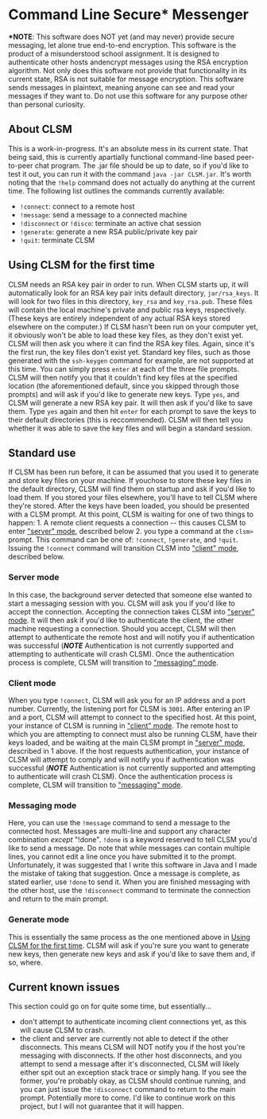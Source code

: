 # Command Line Secure* Messenger
**\*NOTE**: This software does NOT yet (and may never) provide secure messaging, let alone true end-to-end encryption. This software is the product of a misunderstood school assignment. It is designed to authenticate other hosts andencrypt messages using the RSA encryption algorithm. Not only does this software not provide that functionality in its current state, RSA is not suitable for message encryption. This software sends messages in plaintext, meaning anyone can see and read your messages if they want to. Do not use this software for any purpose other than personal curiosity.

## About CLSM
This is a work-in-progress. It's an absolute mess in its current state. That being said, this is currently apartially functional command-line based peer-to-peer chat program.  The .jar file should be up to date, so if you'd like to test it out, you can run it with the command `java -jar CLSM.jar`. It's worth noting that the `!help` command does not actually do anything at the current time. The following list outlines the commands currently available:
* `!connect`: connect to a remote host
* `!message`: send a message to a connected machine
* `!disconnect` or `!disco`: terminate an active chat session
* `!generate`: generate a new RSA public/private key pair
* `!quit`: terminate CLSM

## Using CLSM for the first time
CLSM needs an RSA key pair in order to run. When CLSM starts up, it will automatically look for an RSA key pair inits default directory, `jar/rsa_keys`. It will look for two files in this directory, `key_rsa` and `key_rsa.pub`. These files will contain the local machine's private and public rsa keys, respectively. (These keys are entirely independent of any actual RSA keys stored elsewhere on the computer.) If CLSM hasn't been run on your computer yet, it obviously won't be able to load these key files, as they don't exist yet.  CLSM will then ask you where it can find the RSA key files. Again, since it's the first run, the key files don't exist yet.  Standard key files, such as those generated with the `ssh-keygen` command for example, are not supported at this time. You can simply press `enter` at each of the three file prompts.  CLSM will then notify you that it couldn't find key files at the specified location (the aforementioned default, since you skipped through those prompts) and will ask if you'd like to generate new keys. Type `yes`, and CLSM will generate a new RSA key pair. It will then ask if you'd like to save them. Type `yes` again and then hit `enter` for each prompt to save the keys to their default directories (this is reccommended). CLSM will then tell you whether it was able to save the key files and will begin a standard session.

## Standard use
If CLSM has been run before, it can be assumed that you used it to generate and store key files on your machine.  If youchose to store these key files in the default directory, CLSM will find them on startup and ask if you'd like to load them. If you stored your files elsewhere, you'll have to tell CLSM where they're stored.  After the keys have been loaded, you should be presented with a CLSM prompt. At this point, CLSM is waiting for one of two things to happen: 1. A remote client requests a connection -- this causes CLSM to enter ["server" mode](#server-mode), described below 2. you type a command at the `clsm>` prompt. This command can be one of: `!connect`, `!generate`, and `!quit`. Issuing the `!connect` command will transition CLSM into ["client" mode](#client-mode), described below.

### Server mode
In this case, the background server detected that someone else wanted to start a messaging session with you. CLSM will ask you if you'd like to accept the connection.  Accepting the connection takes CLSM into ["server" mode](#server-mode). It will then ask if you'd like to authenticate the client, the other machine requesting a connection. Should you accept, CLSM will then attempt to authenticate the remote host and will notify you if authentication was successful (***NOTE*** Authentication is not currently supported and attempting to authenticate will crash CLSM).  Once the authentication process is complete, CLSM will transition to ["messaging" mode](#messaging-mode).

### Client mode
When you type `!connect`, CLSM will ask you for an IP address and a port number.  Currently, the listening port for CLSM is `3001`. After entering an IP and a port, CLSM will attempt to connect to the specified host. At this point, your instance of CLSM is running in ["client" mode](#client-mode). The remote host to which you are attempting to connect must also be running CLSM, have their keys loaded, and be waiting at the main CLSM prompt in ["server" mode](#server-mode), described in 1 above. If the host requests authentication, your instance of CLSM will attempt to comply and will notify you if authentication was successful (***NOTE*** Authentication is not currently supported and attempting to authenticate will crash CLSM).  Once the authentication process is complete, CLSM will transition to ["messaging" mode](#messaging-mode).

### Messaging mode
Here, you can use the `!message` command to send a message to the connected host.  Messages are multi-line and support any character combination *except* "!done". `!done` is a keyword reserved to tell CLSM you'd like to send a message. Do note that while messages can contain multiple lines, you cannot edit a line once you have submitted it to the prompt. Unfortunately, it was suggested that I write this software in Java and I made the mistake of taking that suggestion. Once a message is complete, as stated earlier, use `!done` to send it. When you are finished messaging with the other host, use the `!disconnect` command to terminate the connection and return to the main prompt.

### Generate mode
This is essentially the same process as the one mentioned above in [Using CLSM for the first time](#using-clsm-for-the-first-time). CLSM will ask if you're sure you want to generate new keys, then generate new keys and ask if you'd like to save them and, if so, where.

## Current known issues
This section could go on for quite some time, but essentially...
* don't attempt to authenticate incoming client connections yet, as this will cause CLSM to crash.
* the client and server are currently not able to detect if the other disconnects. This means CLSM will NOT notify you if the host you're messaging with disconnects. If the other host disconnects, and you attempt to send a message after it's disconnected, CLSM will likely either spit out an exception stack trace or simply hang.  If you see the former, you're probably okay, as CLSM should continue running, and you can just issue the `!disconnect` command to return to the main prompt. Potentially more to come. I'd like to continue work on this project, but I will not guarantee that it will happen.
